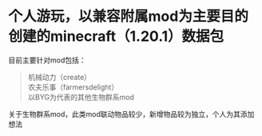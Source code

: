 # 个人游玩，以兼容附属mod为主要目的创建的minecraft（1.20.1）数据包  
目前主要针对mod包括：
>机械动力（create）  
>农夫乐事（farmersdelight）  
>以BYG为代表的其他生物群系mod

关于生物群系mod，此类mod联动物品较少，新增物品较为独立，个人为其添加想法
